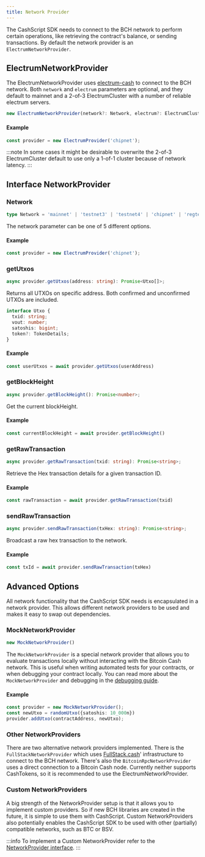 ```yaml
---
title: Network Provider
---
```


The CashScript SDK needs to connect to the BCH network to perform certain operations, like retrieving the contract's balance, or sending transactions. By default the network provider is an `ElectrumNetworkProvider`.

## ElectrumNetworkProvider

The ElectrumNetworkProvider uses [electrum-cash][electrum-cash] to connect to the BCH network. Both `network` and `electrum` parameters are optional, and they default to mainnet and a 2-of-3 ElectrumCluster with a number of reliable electrum servers.
```ts
new ElectrumNetworkProvider(network?: Network, electrum?: ElectrumCluster)
```

#### Example
```ts
const provider = new ElectrumProvider('chipnet');
```

:::note
In some cases it might be desirable to overwrite the 2-of-3 ElectrumCluster default to use only a 1-of-1 cluster because of network latency.
:::

## Interface NetworkProvider

### Network
```ts
type Network = 'mainnet' | 'testnet3' | 'testnet4' | 'chipnet' | 'regtest';
```

The network parameter can be one of 5 different options.

#### Example
```ts
const provider = new ElectrumProvider('chipnet');
```

### getUtxos
```ts
async provider.getUtxos(address: string): Promise<Utxo[]>;
```
Returns all UTXOs on specific address. Both confirmed and unconfirmed UTXOs are included.

```ts
interface Utxo {
  txid: string;
  vout: number;
  satoshis: bigint;
  token?: TokenDetails;
}
```

#### Example
```ts
const userUtxos = await provider.getUtxos(userAddress)
```

### getBlockHeight
```ts
async provider.getBlockHeight(): Promise<number>;
```
Get the current blockHeight.

#### Example
```ts
const currentBlockHeight = await provider.getBlockHeight()
```

### getRawTransaction
```ts
async provider.getRawTransaction(txid: string): Promise<string>;
```

Retrieve the Hex transaction details for a given transaction ID.

#### Example
```ts
const rawTransaction = await provider.getRawTransaction(txid)
```

### sendRawTransaction
```ts
async provider.sendRawTransaction(txHex: string): Promise<string>;
```
Broadcast a raw hex transaction to the network.

#### Example
```ts
const txId = await provider.sendRawTransaction(txHex)
```

## Advanced Options

All network functionality that the CashScript SDK needs is encapsulated in a network provider. This allows different network providers to be used and makes it easy to swap out dependencies.

### MockNetworkProvider
```ts
new MockNetworkProvider()
```

The `MockNetworkProvider` is a special network provider that allows you to evaluate transactions locally without interacting with the Bitcoin Cash network. This is useful when writing automated tests for your contracts, or when debugging your contract locally. You can read more about the `MockNetworkProvider` and debugging in the [debugging guide](/docs/sdk/debugging).

#### Example
```ts
const provider = new MockNetworkProvider();
const newUtxo = randomUtxo({satoshis: 10_000n})
provider.addUtxo(contractAddress, newUtxo);
```

### Other NetworkProviders

There are two alternative network providers implemented. There is the `FullStackNetworkProvider` which uses [FullStack.cash][fullstack]' infrastructure to connect to the BCH network. There's also the `BitcoinRpcNetworkProvider` uses a direct connection to a Bitcoin Cash node. Currently neither supports CashTokens, so it is recommended to use the ElectrumNetworkProvider.

### Custom NetworkProviders
A big strength of the NetworkProvider setup is that it allows you to implement custom providers. So if new BCH libraries are created in the future, it is simple to use them with CashScript. Custom NetworkProviders also potentially enables the CashScript SDK to be used with other (partially) compatible networks, such as BTC or BSV.

:::info
To implement a Custom NetworkProvider refer to the [NetworkProvider interface](https://github.com/CashScript/cashscript/blob/master/packages/cashscript/src/network/NetworkProvider.ts).
:::


[electrum-cash]: https://www.npmjs.com/package/electrum-cash
[fullstack]: https://fullstack.cash/
[bchjs]: https://bchjs.fullstack.cash/